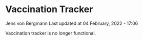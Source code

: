 Vaccination Tracker
================
Jens von Bergmann
Last updated at 04 February, 2022 - 17:06

Vaccination tracker is no longer functional.
